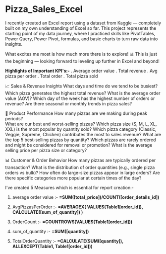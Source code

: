 # Pizza_Sales_Excel
I recently created an Excel report using a dataset from Kaggle — completely built on my own understanding of Excel so far. This project represents the starting point of my data journey, where I practiced skills like PivotTables, Power Query, Power Pivot, formulas, and basic charts to turn raw data into insights.

What excites me most is how much more there is to explore! 
📊 This is just the beginning — looking forward to leveling up further in Excel and beyond!

**Highlights of Important KPI's:-**
. Average order value
. Total revenue
. Avg pizza per order
. Total order 
. Total pizza sold
			
📈 Sales & Revenue Insights
What days and time do we tend to be busiest?			
Which pizza generates the highest total revenue?
What is the average order value (AOV)?
Which day of the week has the highest number of orders or revenue?
Are there seasonal or monthly trends in pizza sales?

🍕 Product Performance
How many pizzas are we making during peak periods?			
What are our best and worst-selling pizzas?	
Which pizza size (S, M, L, XL, XXL) is the most popular by quantity sold?
Which pizza category (Classic, Veggie, Supreme, Chicken) contributes the most to sales revenue?
What are the top 5 best-selling pizzas by quantity?
Which pizzas are rarely ordered and might be considered for removal or promotion?
What is the average selling price per pizza size or category? 

📊 Customer & Order Behavior
How many pizzas are typically ordered per transaction?
What is the distribution of order quantities (e.g., single pizza orders vs bulk)?
How often do large-size pizzas appear in large orders?
Are there specific categories more popular at certain times of the day?

		
I've created 5 Measures which is essential for report creation:-

1. average order value :-   **=SUM([total_price])/COUNT([order_details_id])**

2. AvgPizzasPerOrder :- **=AVERAGEX(
                                VALUES(Table1[order_id]),
                                    CALCULATE([sum_of_quantity])
                                                                 )**

3. OrderCount :- **=COUNTROWS(VALUES(Table1[order_id]))**

4. sum_of_quantity :- **=SUM([quantity])**

5. TotalOrderQuantity :- **=CALCULATE(SUM([quantity]), ALLEXCEPT(Table1, Table1[order_id]))**
